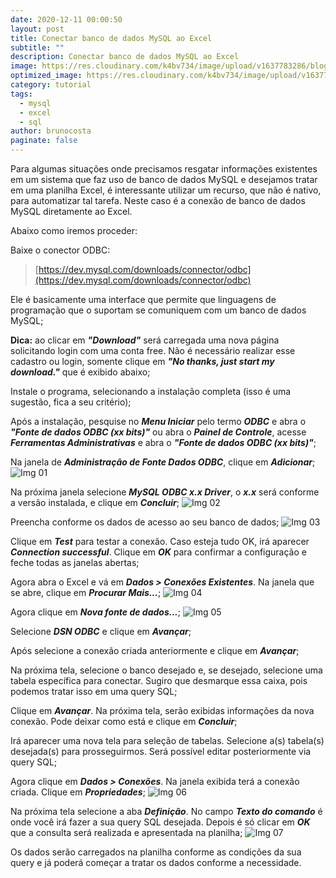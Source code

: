 ```yaml
---
date: 2020-12-11 00:00:50
layout: post
title: Conectar banco de dados MySQL ao Excel
subtitle: ""
description: Conectar banco de dados MySQL ao Excel
image: https://res.cloudinary.com/k4bv734/image/upload/v1637783286/blog/excel-mysql_i1tdnc.jpg
optimized_image: https://res.cloudinary.com/k4bv734/image/upload/v1637783286/blog/excel-mysql_optimized_dxgzt5.jpg
category: tutorial
tags:
  - mysql
  - excel
  - sql
author: brunocosta
paginate: false
---
```

Para algumas situações onde precisamos resgatar informações existentes em um sistema que faz uso de banco de dados MySQL e desejamos tratar em uma planilha Excel, é interessante utilizar um recurso, que não é nativo, para automatizar tal tarefa. Neste caso é a conexão de banco de dados MySQL diretamente ao Excel.  

Abaixo como iremos proceder:  

Baixe o conector ODBC:

> [https://dev.mysql.com/downloads/connector/odbc](https://dev.mysql.com/downloads/connector/odbc)

Ele é basicamente uma interface que permite que linguagens de programação que o suportam se comuniquem com um banco de dados MySQL;

**Dica:** ao clicar em ***"Download"*** será carregada uma nova página solicitando login com uma conta free. Não é necessário realizar esse cadastro ou login, somente clique em ***"No thanks, just start my download."*** que é exibido abaixo;

Instale o programa, selecionando a instalação completa (isso é uma sugestão, fica a seu critério);

Após a instalação, pesquise no ***Menu Iniciar*** pelo termo ***ODBC*** e abra o ***"Fonte de dados ODBC (xx bits)"*** ou abra o ***Painel de Controle***, acesse ***Ferramentas Administrativas*** e abra o ***"Fonte de dados ODBC (xx bits)"***;

Na janela de ***Administração de Fonte Dados ODBC***, clique em ***Adicionar***;
![Img 01](https://res.cloudinary.com/k4bv734/image/upload/v1637785041/blog_content/excel-mysql-content_1_tnwbmb.png)

Na próxima janela selecione ***MySQL ODBC x.x Driver***, o ***x.x*** será conforme a versão instalada, e clique em ***Concluir***;
![Img 02](https://res.cloudinary.com/k4bv734/image/upload/v1637785042/blog_content/excel-mysql-content_2_w62c9k.png)

Preencha conforme os dados de acesso ao seu banco de dados;
![Img 03](https://res.cloudinary.com/k4bv734/image/upload/v1637785041/blog_content/excel-mysql-content_3_x8v9kh.png)


Clique em ***Test*** para testar a conexão. Caso esteja tudo OK, irá aparecer ***Connection successful***. Clique em ***OK*** para confirmar a configuração e feche todas as janelas abertas;

Agora abra o Excel e vá em ***Dados > Conexões Existentes***. Na janela que se abre, clique em ***Procurar Mais...***;
![Img 04](https://res.cloudinary.com/k4bv734/image/upload/v1637785042/blog_content/excel-mysql-content_4_rpi61u.png)
	
Agora clique em ***Nova fonte de dados...***;
![Img 05](https://res.cloudinary.com/k4bv734/image/upload/v1637785042/blog_content/excel-mysql-content_5_t06f1q.png)
	
Selecione ***DSN ODBC*** e clique em ***Avançar***;

Após selecione a conexão criada anteriormente e clique em ***Avançar***;

Na próxima tela, selecione o banco desejado e, se desejado, selecione uma tabela específica para conectar. Sugiro que desmarque essa caixa, pois podemos tratar isso em uma query SQL;

Clique em ***Avançar***. Na próxima tela, serão exibidas informações da nova conexão. Pode deixar como está e clique em ***Concluir***;

Irá aparecer uma nova tela para seleção de tabelas. Selecione a(s) tabela(s) desejada(s) para prosseguirmos. Será possível editar posteriormente via query SQL;

Agora clique em ***Dados > Conexões***. Na janela exibida terá a conexão criada. Clique em ***Propriedades***;
![Img 06](https://res.cloudinary.com/k4bv734/image/upload/v1637785042/blog_content/excel-mysql-content_6_ofzsq5.png)

Na próxima tela selecione a aba ***Definição***. No campo ***Texto do comando*** é onde você irá fazer a sua query SQL desejada. Depois é só clicar em ***OK*** que a consulta será realizada e apresentada na planilha;
![Img 07](https://res.cloudinary.com/k4bv734/image/upload/v1637785042/blog_content/excel-mysql-content_7_bg9zk4.png)

Os dados serão carregados na planilha conforme as condições da sua query e já poderá começar a tratar os dados conforme a necessidade.